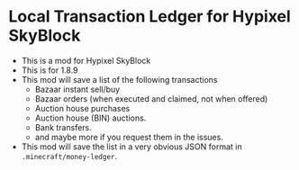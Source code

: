 # Local Transaction Ledger for Hypixel SkyBlock

- This is a mod for Hypixel SkyBlock
- This is for 1.8.9
- This mod will save a list of the following transactions
  - Bazaar instant sell/buy
  - Bazaar orders (when executed and claimed, not when offered)
  - Auction house purchases
  - Auction house (BIN) auctions.
  - Bank transfers.
  - and maybe more if you request them in the issues.
- This mod will save the list in a very obvious JSON format in `.minecraft/money-ledger`.

